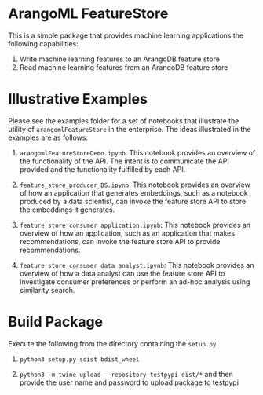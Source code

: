 # ArangoML FeatureStore

This is a simple package that provides machine learning applications the following capabilities:

1. Write machine learning features to an ArangoDB feature store
2. Read machine learning features from an ArangoDB feature store


# Illustrative Examples
Please see the examples folder for a set of notebooks that illustrate the utility of `arangomlFeatureStore` in the enterprise. The ideas illustrated in the examples are as follows:

1. `arangomlFeatureStoreDemo.ipynb`: This notebook provides an overview of the functionality of the API. The intent is to communicate the API provided and the functionality fulfilled by each API.

2. `feature_store_producer_DS.ipynb`: This notebook provides an overview of how an application that generates embeddings, such as a notebook produced by a data scientist, can invoke the feature store API to store the embeddings it generates.

3. `feature_store_consumer_application.ipynb`: This notebook provides an overview of how an application, such as an application that makes recommendations, can invoke the feature store API to provide recommendations.


4. `feature_store_consumer_data_analyst.ipynb`: This notebook provides an overview of how a data analyst can use the feature store API to investigate consumer preferences or perform an ad-hoc analysis using similarity search.




# Build Package
Execute the following from the directory containing the `setup.py` 

1. `python3 setup.py sdist bdist_wheel`

2. `python3 -m twine upload --repository testpypi dist/*` and then provide the user name and password to upload package to testpypi


